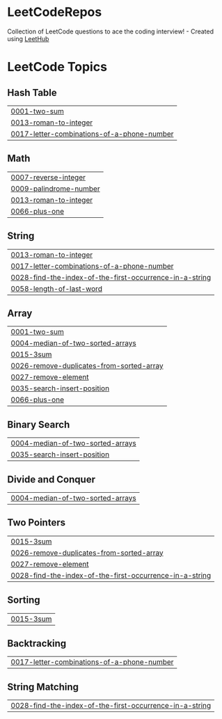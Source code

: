 # LeetCodeRepos
Collection of LeetCode questions to ace the coding interview! - Created using [LeetHub](https://github.com/QasimWani/LeetHub)

<!---LeetCode Topics Start-->
# LeetCode Topics
## Hash Table
|  |
| ------- |
| [0001-two-sum](https://github.com/0AhmetUzun/LeetCodeRepos/tree/master/0001-two-sum) |
| [0013-roman-to-integer](https://github.com/0AhmetUzun/LeetCodeRepos/tree/master/0013-roman-to-integer) |
| [0017-letter-combinations-of-a-phone-number](https://github.com/0AhmetUzun/LeetCodeRepos/tree/master/0017-letter-combinations-of-a-phone-number) |
## Math
|  |
| ------- |
| [0007-reverse-integer](https://github.com/0AhmetUzun/LeetCodeRepos/tree/master/0007-reverse-integer) |
| [0009-palindrome-number](https://github.com/0AhmetUzun/LeetCodeRepos/tree/master/0009-palindrome-number) |
| [0013-roman-to-integer](https://github.com/0AhmetUzun/LeetCodeRepos/tree/master/0013-roman-to-integer) |
| [0066-plus-one](https://github.com/0AhmetUzun/LeetCodeRepos/tree/master/0066-plus-one) |
## String
|  |
| ------- |
| [0013-roman-to-integer](https://github.com/0AhmetUzun/LeetCodeRepos/tree/master/0013-roman-to-integer) |
| [0017-letter-combinations-of-a-phone-number](https://github.com/0AhmetUzun/LeetCodeRepos/tree/master/0017-letter-combinations-of-a-phone-number) |
| [0028-find-the-index-of-the-first-occurrence-in-a-string](https://github.com/0AhmetUzun/LeetCodeRepos/tree/master/0028-find-the-index-of-the-first-occurrence-in-a-string) |
| [0058-length-of-last-word](https://github.com/0AhmetUzun/LeetCodeRepos/tree/master/0058-length-of-last-word) |
## Array
|  |
| ------- |
| [0001-two-sum](https://github.com/0AhmetUzun/LeetCodeRepos/tree/master/0001-two-sum) |
| [0004-median-of-two-sorted-arrays](https://github.com/0AhmetUzun/LeetCodeRepos/tree/master/0004-median-of-two-sorted-arrays) |
| [0015-3sum](https://github.com/0AhmetUzun/LeetCodeRepos/tree/master/0015-3sum) |
| [0026-remove-duplicates-from-sorted-array](https://github.com/0AhmetUzun/LeetCodeRepos/tree/master/0026-remove-duplicates-from-sorted-array) |
| [0027-remove-element](https://github.com/0AhmetUzun/LeetCodeRepos/tree/master/0027-remove-element) |
| [0035-search-insert-position](https://github.com/0AhmetUzun/LeetCodeRepos/tree/master/0035-search-insert-position) |
| [0066-plus-one](https://github.com/0AhmetUzun/LeetCodeRepos/tree/master/0066-plus-one) |
## Binary Search
|  |
| ------- |
| [0004-median-of-two-sorted-arrays](https://github.com/0AhmetUzun/LeetCodeRepos/tree/master/0004-median-of-two-sorted-arrays) |
| [0035-search-insert-position](https://github.com/0AhmetUzun/LeetCodeRepos/tree/master/0035-search-insert-position) |
## Divide and Conquer
|  |
| ------- |
| [0004-median-of-two-sorted-arrays](https://github.com/0AhmetUzun/LeetCodeRepos/tree/master/0004-median-of-two-sorted-arrays) |
## Two Pointers
|  |
| ------- |
| [0015-3sum](https://github.com/0AhmetUzun/LeetCodeRepos/tree/master/0015-3sum) |
| [0026-remove-duplicates-from-sorted-array](https://github.com/0AhmetUzun/LeetCodeRepos/tree/master/0026-remove-duplicates-from-sorted-array) |
| [0027-remove-element](https://github.com/0AhmetUzun/LeetCodeRepos/tree/master/0027-remove-element) |
| [0028-find-the-index-of-the-first-occurrence-in-a-string](https://github.com/0AhmetUzun/LeetCodeRepos/tree/master/0028-find-the-index-of-the-first-occurrence-in-a-string) |
## Sorting
|  |
| ------- |
| [0015-3sum](https://github.com/0AhmetUzun/LeetCodeRepos/tree/master/0015-3sum) |
## Backtracking
|  |
| ------- |
| [0017-letter-combinations-of-a-phone-number](https://github.com/0AhmetUzun/LeetCodeRepos/tree/master/0017-letter-combinations-of-a-phone-number) |
## String Matching
|  |
| ------- |
| [0028-find-the-index-of-the-first-occurrence-in-a-string](https://github.com/0AhmetUzun/LeetCodeRepos/tree/master/0028-find-the-index-of-the-first-occurrence-in-a-string) |
<!---LeetCode Topics End-->